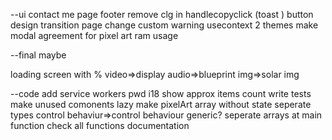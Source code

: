 
--ui
contact me page footer 
remove clg in handlecopyclick (toast )
button design
transition page change
custom warning
usecontext 2 themes
make modal agreement for pixel art ram usage





--final maybe

loading screen with %
video=>display
audio=>blueprint
img=>solar img






--code
add service workers pwd
i18
show approx items count
write tests
make unused comonents lazy
make pixelArt array without state
seperate types control behaviur=>control behaviour generic? 
seperate arrays at main function
check all functions documentation

